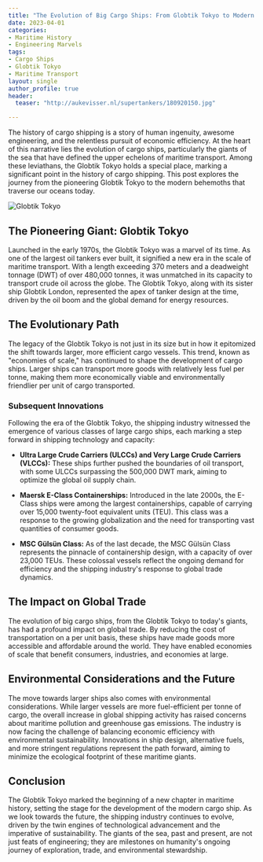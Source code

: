 ```yaml
---
title: "The Evolution of Big Cargo Ships: From Globtik Tokyo to Modern Giants"
date: 2023-04-01
categories:
- Maritime History
- Engineering Marvels
tags:
- Cargo Ships
- Globtik Tokyo
- Maritime Transport
layout: single
author_profile: true
header:
  teaser: "http://aukevisser.nl/supertankers/180920150.jpg"

---
```


The history of cargo shipping is a story of human ingenuity, awesome engineering, and the relentless pursuit of economic efficiency. At the heart of this narrative lies the evolution of cargo ships, particularly the giants of the sea that have defined the upper echelons of maritime transport. Among these leviathans, the Globtik Tokyo holds a special place, marking a significant point in the history of cargo shipping. This post explores the journey from the pioneering Globtik Tokyo to the modern behemoths that traverse our oceans today.

![Globtik Tokyo](http://aukevisser.nl/supertankers/180920150.jpg)





## The Pioneering Giant: Globtik Tokyo

Launched in the early 1970s, the Globtik Tokyo was a marvel of its time. As one of the largest oil tankers ever built, it signified a new era in the scale of maritime transport. With a length exceeding 370 meters and a deadweight tonnage (DWT) of over 480,000 tonnes, it was unmatched in its capacity to transport crude oil across the globe. The Globtik Tokyo, along with its sister ship Globtik London, represented the apex of tanker design at the time, driven by the oil boom and the global demand for energy resources.

## The Evolutionary Path

The legacy of the Globtik Tokyo is not just in its size but in how it epitomized the shift towards larger, more efficient cargo vessels. This trend, known as "economies of scale," has continued to shape the development of cargo ships. Larger ships can transport more goods with relatively less fuel per tonne, making them more economically viable and environmentally friendlier per unit of cargo transported.

### Subsequent Innovations

Following the era of the Globtik Tokyo, the shipping industry witnessed the emergence of various classes of large cargo ships, each marking a step forward in shipping technology and capacity:

- **Ultra Large Crude Carriers (ULCCs) and Very Large Crude Carriers (VLCCs):** These ships further pushed the boundaries of oil transport, with some ULCCs surpassing the 500,000 DWT mark, aiming to optimize the global oil supply chain.

- **Maersk E-Class Containerships:** Introduced in the late 2000s, the E-Class ships were among the largest containerships, capable of carrying over 15,000 twenty-foot equivalent units (TEU). This class was a response to the growing globalization and the need for transporting vast quantities of consumer goods.

- **MSC Gülsün Class:** As of the last decade, the MSC Gülsün Class represents the pinnacle of containership design, with a capacity of over 23,000 TEUs. These colossal vessels reflect the ongoing demand for efficiency and the shipping industry's response to global trade dynamics.

## The Impact on Global Trade

The evolution of big cargo ships, from the Globtik Tokyo to today's giants, has had a profound impact on global trade. By reducing the cost of transportation on a per unit basis, these ships have made goods more accessible and affordable around the world. They have enabled economies of scale that benefit consumers, industries, and economies at large.

## Environmental Considerations and the Future

The move towards larger ships also comes with environmental considerations. While larger vessels are more fuel-efficient per tonne of cargo, the overall increase in global shipping activity has raised concerns about maritime pollution and greenhouse gas emissions. The industry is now facing the challenge of balancing economic efficiency with environmental sustainability. Innovations in ship design, alternative fuels, and more stringent regulations represent the path forward, aiming to minimize the ecological footprint of these maritime giants.

## Conclusion

The Globtik Tokyo marked the beginning of a new chapter in maritime history, setting the stage for the development of the modern cargo ship. As we look towards the future, the shipping industry continues to evolve, driven by the twin engines of technological advancement and the imperative of sustainability. The giants of the sea, past and present, are not just feats of engineering; they are milestones on humanity's ongoing journey of exploration, trade, and environmental stewardship.
